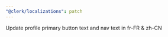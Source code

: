 ```yaml
---
"@clerk/localizations": patch
---
```


Update profile primary button text and nav text in fr-FR & zh-CN
